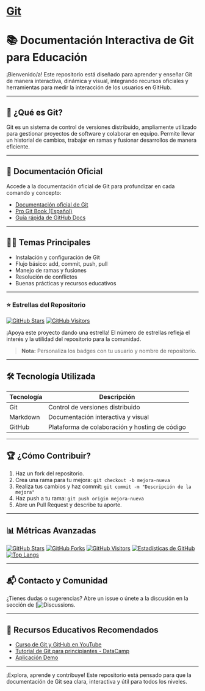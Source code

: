 
# [Git](https://git-scm.com/book/es/v2)


# 📚 Documentación Interactiva de Git para Educación

¡Bienvenido/a! Este repositorio está diseñado para aprender y enseñar Git de manera interactiva, dinámica y visual, integrando recursos oficiales y herramientas para medir la interacción de los usuarios en GitHub.

---

## 🚀 ¿Qué es Git?

Git es un sistema de control de versiones distribuido, ampliamente utilizado para gestionar proyectos de software y colaborar en equipo. Permite llevar un historial de cambios, trabajar en ramas y fusionar desarrollos de manera eficiente.

---

## 📖 Documentación Oficial

Accede a la documentación oficial de Git para profundizar en cada comando y concepto:

- [Documentación oficial de Git](https://git-scm.com/doc)
- [Pro Git Book (Español)](https://git-scm.com/book/es/v2)
- [Guía rápida de GitHub Docs](https://docs.github.com/es/get-started/quickstart)

---

## 🧑‍💻 Temas Principales

- Instalación y configuración de Git
- Flujo básico: add, commit, push, pull
- Manejo de ramas y fusiones
- Resolución de conflictos
- Buenas prácticas y recursos educativos

---


### ⭐ Estrellas del Repositorio

[![GitHub Stars](https://img.shields.io/github/stars/xaviicode/Git-Documents?style=social)](https://github.com/xaviicode/Git-Documents/stargazers)
[![GitHub Visitors](https://komarev.com/ghpvc/?username=xaviicode&color=blue)](https://github.com/xaviicode)

¡Apoya este proyecto dando una estrella! El número de estrellas refleja el interés y la utilidad del repositorio para la comunidad.

> **Nota:** Personaliza los badges con tu usuario y nombre de repositorio.





---

## 🛠️ Tecnología Utilizada

| Tecnología | Descripción |
|------------|-------------|
| Git        | Control de versiones distribuido |
| Markdown   | Documentación interactiva y visual |
| GitHub     | Plataforma de colaboración y hosting de código |

---

## 🏆 ¿Cómo Contribuir?

1. Haz un fork del repositorio.
2. Crea una rama para tu mejora: `git checkout -b mejora-nueva`
3. Realiza tus cambios y haz commit: `git commit -m "Descripción de la mejora"`
4. Haz push a tu rama: `git push origin mejora-nueva`
5. Abre un Pull Request y describe tu aporte.

---

## 📊 Métricas Avanzadas

[![GitHub Stars](https://img.shields.io/github/stars/xaviicode/Git-Documents?style=social)](https://github.com/xaviicode/Git-Documents/stargazers)
[![GitHub Forks](https://img.shields.io/github/forks/xaviicode/Git-Documents?style=social)](https://github.com/xaviicode/Git-Documents/network/members)
[![GitHub Visitors](https://komarev.com/ghpvc/?username=xaviicode&color=blue)](https://github.com/xaviicode)
[![Estadísticas de GitHub](https://github-readme-stats.vercel.app/api?username=xaviicode&show_icons=true&count_private=true&theme=radical)](https://github.com/anuraghazra/github-readme-stats)
[![Top Langs](https://github-readme-stats.vercel.app/api/top-langs/?username=xaviicode&layout=compact)](https://github.com/anuraghazra/github-readme-stats)


---

## 📬 Contacto y Comunidad

¿Tienes dudas o sugerencias? Abre un issue o únete a la discusión en la sección de [![Discussions](https://github.com/tu_usuario/tu_repositorio/discussions).

---

## 📢 Recursos Educativos Recomendados

- [Curso de Git y GitHub en YouTube](https://www.youtube.com/watch?v=3GymExBkKjE)
- [Tutorial de Git para principiantes - DataCamp](https://www.datacamp.com/es/tutorial/github-and-git-tutorial-for-beginners)
- [Aplicación Demo](https://learngitbranching.js.org/?locale=es_ES)

---

¡Explora, aprende y contribuye! Este repositorio está pensado para que la documentación de Git sea clara, interactiva y útil para todos los niveles.

